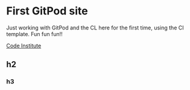 # First GitPod site

Just working with GitPod and the CL here for the first time, using the CI template. Fun fun fun!!

[Code Institute](https://codeinstitute.net)

## h2
### h3